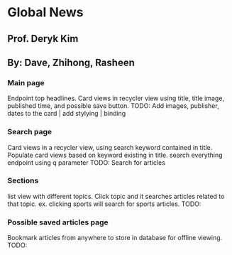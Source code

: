 # Global News
## Prof. Deryk Kim
## By: Dave, Zhihong, Rasheen

### Main page
Endpoint top headlines. Card views in recycler view using title, title image,
published time, and possible save button.
TODO: Add images, publisher, dates to the card | add stylying | binding

### Search page
Card views in a recycler view, using search keyword contained in title.
Populate card views based on keyword existing in title. search everything endpoint using q parameter
TODO: Search for articles

### Sections
list view with different topics. Click topic and it searches articles related 
to that topic. ex. clicking sports will search for sports articles.
TODO:

### Possible saved articles page
Bookmark articles from anywhere to store in database for offline
viewing.
TODO:
